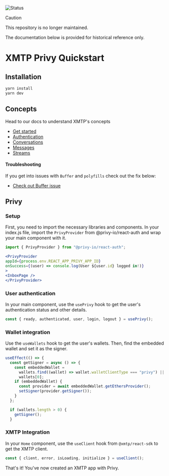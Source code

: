 ![Status](https://img.shields.io/badge/Deprecated-brown)

> [!CAUTION]
> This repository is no longer maintained.

The documentation below is provided for historical reference only.

# XMTP Privy Quickstart

## Installation

```bash
yarn install
yarn dev
```

## Concepts

Head to our docs to understand XMTP's concepts

- [Get started](https://xmtp.org/docs/build/get-started/overview?sdk=react)
- [Authentication](https://xmtp.org/docs/build/authentication?sdk=react)
- [Conversations](https://xmtp.org/docs/build/conversations?sdk=react)
- [Messages](https://xmtp.org/docs/build/messages/?sdk=react)
- [Streams](https://xmtp.org/docs/build/streams/?sdk=react)

#### Troubleshooting

If you get into issues with `Buffer` and `polyfills` check out the fix below:

- [Check out Buffer issue](https://github.com/xmtp/xmtp-js/issues/487)

## Privy

### Setup

First, you need to import the necessary libraries and components. In your index.js file, import the `PrivyProvider` from @privy-io/react-auth and wrap your main component with it.

```jsx
import { PrivyProvider } from "@privy-io/react-auth";
```

```jsx
<PrivyProvider
appId={process.env.REACT_APP_PRIVY_APP_ID}
onSuccess={(user) => console.log(User ${user.id} logged in!)}
>
<InboxPage />
</PrivyProvider>
```

### User authentication

In your main component, use the `usePrivy` hook to get the user's authentication status and other details.

```jsx
const { ready, authenticated, user, login, logout } = usePrivy();
```

### Wallet integration

Use the `useWallets` hook to get the user's wallets. Then, find the embedded wallet and set it as the signer.

```jsx
useEffect(() => {
  const getSigner = async () => {
    const embeddedWallet =
      wallets.find((wallet) => wallet.walletClientType === "privy") ||
      wallets[0];
    if (embeddedWallet) {
      const provider = await embeddedWallet.getEthersProvider();
      setSigner(provider.getSigner());
    }
  };

  if (wallets.length > 0) {
    getSigner();
  }
```

### XMTP Integration

In your `Home` component, use the `useClient` hook from `@xmtp/react-sdk` to get the XMTP client.

```jsx
const { client, error, isLoading, initialize } = useClient();
```

That's it! You've now created an XMTP app with Privy.
